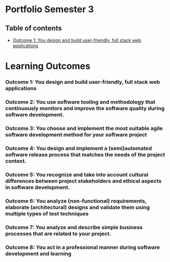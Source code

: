 # Portfolio Semester 3

## Table of contents

  - [Outcome 1: You design and build user-friendly, full stack web applications](#outcome-1-you-design-and-build-user-friendly-full-stack-web-applications)

# Learning Outcomes 

### Outcome 1: You design and build user-friendly, full stack web applications

### Outcome 2: You use software tooling and methodology that continuously monitors and improve the software quality during software development.

### Outcome 3: You choose and implement the most suitable agile software development method for your software project

### Outcome 4: You design and implement a (semi)automated software release process that matches the needs of the project context.

### Outcome 5: You recognize and take into account cultural differences between project stakeholders and ethical aspects in software development.

### Outcome 6: You analyze (non-functional) requirements, elaborate (architectural) designs and validate them using multiple types of test techniques

### Outcome 7: You analyze and describe simple business processes that are related to your project.

### Outcome 8: You act in a professional manner during software development and learning
